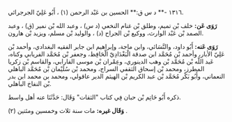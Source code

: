 ١٣١٦ -** د س ق:** الحسين بن عَبْد الرحمن (١) ، أَبُو عَلِيّ الجرجرائي.

**رَوَى عَن:** خلف بْن تميم، وطلق بْن غنام النخعي (د س) ، وعبد الله بْن نمير (ق) ، وعبد الصمد بْن عَبْد الوارث، ووكيع بْن الجراح (د) ، والوليد بْن مسلم، ويزيد بْن هارون.

**رَوَى عَنه:** أَبُو داود، والنَّسَائي، وابن ماجة، وإبراهيم ابن جابر الفقيه البغدادي، وأحمد بْن عَلِيّ الأبار، وأحمد بْن مُحَمَّد ابن صدقة الْبَغْدَادِيّ الْحَافِظ، وجعفر بْن مُحَمَّد الفريابي وكناه، عَبد اللَّه بْن مُحَمَّد بْن وهب الدينوري، وعِمْران بْن موسى الفارابي، والقاسم بْن زكريا المطرز، ومحمد بْن إسحاق الثقفي السراج، ومحمد بْن سُلَيْمان بْن مُحَمَّد الباهلي النعماني، وأَبُو بَكْر مُحَمَّد بْن عبد الكريم بْن الهيثم الدير عاقولي، ومحمد بن محمد ابن بدر بْن النفاخ الباهلي.

ذكره أَبُو حَاتِم بْن حبان فِي كتاب "الثقات" وَقَال: حَدَّثَنَا عنه أهل واسط.

**وَقَال غيره:** مات سنة ثلاث وخمسين ومئتين (٢) .